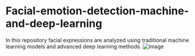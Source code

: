 # Facial-emotion-detection-machine-and-deep-learning
In this repository facial expressions are analyzed using traditional machine learning models and advanced deep learning methods.
![image](https://github.com/Afnankhn/Facial-emotion-detection-machine-and-deep-learning/assets/55242810/4150ee42-d572-4900-9adc-fb2a22ffa883)
